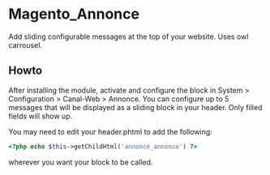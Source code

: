 # Magento_Annonce
Add sliding configurable messages at the top of your website. Uses owl carrousel.

## Howto
After installing the module, activate and configure the block in System > Configuration > Canal-Web > Annonce.
You can configure up to 5 messages that will be displayed as a sliding block in your header. Only filled fields will show up.

You may need to edit your header.phtml to add the following:
```php
<?php echo $this->getChildHtml('annonce_annonce') ?>
```
wherever you want your block to be called.

